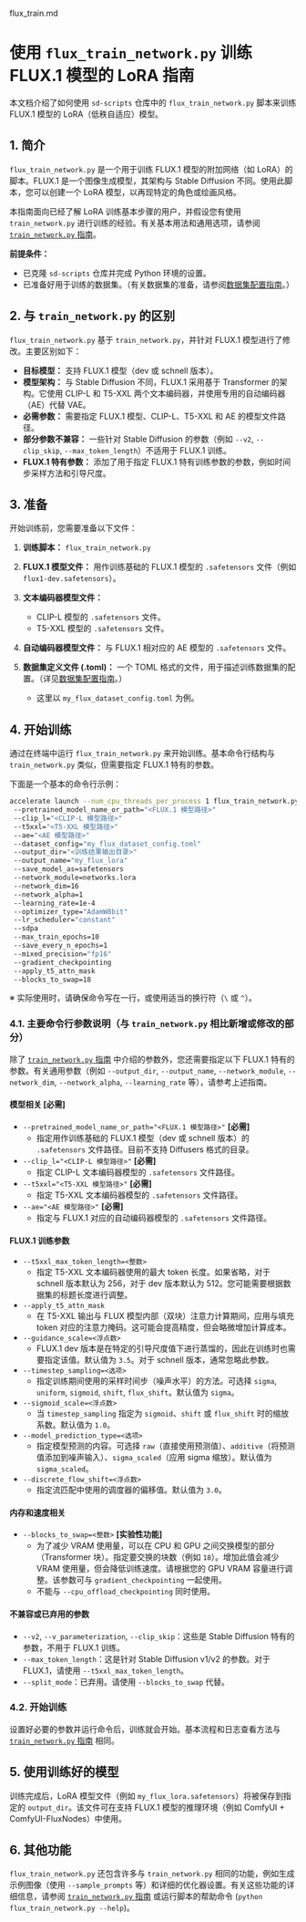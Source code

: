 flux_train.md 
# 使用 `flux_train_network.py` 训练 FLUX.1 模型的 LoRA 指南

本文档介绍了如何使用 `sd-scripts` 仓库中的 `flux_train_network.py` 脚本来训练 FLUX.1 模型的 LoRA（低秩自适应）模型。

## 1. 简介

`flux_train_network.py` 是一个用于训练 FLUX.1 模型的附加网络（如 LoRA）的脚本。FLUX.1 是一个图像生成模型，其架构与 Stable Diffusion 不同。使用此脚本，您可以创建一个 LoRA 模型，以再现特定的角色或绘画风格。

本指南面向已经了解 LoRA 训练基本步骤的用户，并假设您有使用 `train_network.py` 进行训练的经验。有关基本用法和通用选项，请参阅 [`train_network.py` 指南](./train_network.md)。

**前提条件：**

*   已克隆 `sd-scripts` 仓库并完成 Python 环境的设置。
*   已准备好用于训练的数据集。（有关数据集的准备，请参阅[数据集配置指南](./config.md)。）

## 2. 与 `train_network.py` 的区别

`flux_train_network.py` 基于 `train_network.py`，并针对 FLUX.1 模型进行了修改。主要区别如下：

*   **目标模型：** 支持 FLUX.1 模型（dev 或 schnell 版本）。
*   **模型架构：** 与 Stable Diffusion 不同，FLUX.1 采用基于 Transformer 的架构。它使用 CLIP-L 和 T5-XXL 两个文本编码器，并使用专用的自动编码器（AE）代替 VAE。
*   **必需参数：** 需要指定 FLUX.1 模型、CLIP-L、T5-XXL 和 AE 的模型文件路径。
*   **部分参数不兼容：** 一些针对 Stable Diffusion 的参数（例如 `--v2`, `--clip_skip`, `--max_token_length`）不适用于 FLUX.1 训练。
*   **FLUX.1 特有参数：** 添加了用于指定 FLUX.1 特有训练参数的参数，例如时间步采样方法和引导尺度。

## 3. 准备

开始训练前，您需要准备以下文件：

1.  **训练脚本：** `flux_train_network.py`
2.  **FLUX.1 模型文件：** 用作训练基础的 FLUX.1 模型的 `.safetensors` 文件（例如 `flux1-dev.safetensors`）。
3.  **文本编码器模型文件：**
    *   CLIP-L 模型的 `.safetensors` 文件。
    *   T5-XXL 模型的 `.safetensors` 文件。
4.  **自动编码器模型文件：** 与 FLUX.1 相对应的 AE 模型的 `.safetensors` 文件。
5.  **数据集定义文件 (.toml)：** 一个 TOML 格式的文件，用于描述训练数据集的配置。（详见[数据集配置指南](./config.md)。）

    *   这里以 `my_flux_dataset_config.toml` 为例。

## 4. 开始训练

通过在终端中运行 `flux_train_network.py` 来开始训练。基本命令行结构与 `train_network.py` 类似，但需要指定 FLUX.1 特有的参数。

下面是一个基本的命令行示例：

```bash
accelerate launch --num_cpu_threads_per_process 1 flux_train_network.py 
 --pretrained_model_name_or_path="<FLUX.1 模型路径>" 
 --clip_l="<CLIP-L 模型路径>" 
 --t5xxl="<T5-XXL 模型路径>" 
 --ae="<AE 模型路径>" 
 --dataset_config="my_flux_dataset_config.toml" 
 --output_dir="<训练结果输出目录>" 
 --output_name="my_flux_lora" 
 --save_model_as=safetensors 
 --network_module=networks.lora 
 --network_dim=16 
 --network_alpha=1 
 --learning_rate=1e-4 
 --optimizer_type="AdamW8bit" 
 --lr_scheduler="constant" 
 --sdpa  
 --max_train_epochs=10 
 --save_every_n_epochs=1 
 --mixed_precision="fp16" 
 --gradient_checkpointing 
 --apply_t5_attn_mask 
 --blocks_to_swap=18
```

※ 实际使用时，请确保命令写在一行，或使用适当的换行符（`\` 或 `^`）。

### 4.1. 主要命令行参数说明（与 `train_network.py` 相比新增或修改的部分）

除了 [`train_network.py` 指南](./train_network.md) 中介绍的参数外，您还需要指定以下 FLUX.1 特有的参数。有关通用参数（例如 `--output_dir`, `--output_name`, `--network_module`, `--network_dim`, `--network_alpha`, `--learning_rate` 等），请参考上述指南。

#### 模型相关 [必需]

*   `--pretrained_model_name_or_path="<FLUX.1 模型路径>"` **[必需]**
    *   指定用作训练基础的 FLUX.1 模型（dev 或 schnell 版本）的 `.safetensors` 文件路径。目前不支持 Diffusers 格式的目录。
*   `--clip_l="<CLIP-L 模型路径>"` **[必需]**
    *   指定 CLIP-L 文本编码器模型的 `.safetensors` 文件路径。
*   `--t5xxl="<T5-XXL 模型路径>"` **[必需]**
    *   指定 T5-XXL 文本编码器模型的 `.safetensors` 文件路径。
*   `--ae="<AE 模型路径>"` **[必需]**
    *   指定与 FLUX.1 对应的自动编码器模型的 `.safetensors` 文件路径。

#### FLUX.1 训练参数

*   `--t5xxl_max_token_length=<整数>`
    *   指定 T5-XXL 文本编码器使用的最大 token 长度。如果省略，对于 schnell 版本默认为 256，对于 dev 版本默认为 512。您可能需要根据数据集的标题长度进行调整。
*   `--apply_t5_attn_mask`
    *   在 T5-XXL 输出与 FLUX 模型内部（双块）注意力计算期间，应用与填充 token 对应的注意力掩码。这可能会提高精度，但会略微增加计算成本。
*   `--guidance_scale=<浮点数>`
    *   FLUX.1 dev 版本是在特定的引导尺度值下进行蒸馏的，因此在训练时也需要指定该值。默认值为 `3.5`。对于 schnell 版本，通常忽略此参数。
*   `--timestep_sampling=<选项>`
    *   指定训练期间使用的采样时间步（噪声水平）的方法。可选择 `sigma`, `uniform`, `sigmoid`, `shift`, `flux_shift`。默认值为 `sigma`。
*   `--sigmoid_scale=<浮点数>`
    *   当 `timestep_sampling` 指定为 `sigmoid`、`shift` 或 `flux_shift` 时的缩放系数。默认值为 `1.0`。
*   `--model_prediction_type=<选项>`
    *   指定模型预测的内容。可选择 `raw`（直接使用预测值）、`additive`（将预测值添加到噪声输入）、`sigma_scaled`（应用 sigma 缩放）。默认值为 `sigma_scaled`。
*   `--discrete_flow_shift=<浮点数>`
    *   指定流匹配中使用的调度器的偏移值。默认值为 `3.0`。

#### 内存和速度相关

*   `--blocks_to_swap=<整数>` **[实验性功能]**
    *   为了减少 VRAM 使用量，可以在 CPU 和 GPU 之间交换模型的部分（Transformer 块）。指定要交换的块数（例如 `18`）。增加此值会减少 VRAM 使用量，但会降低训练速度。请根据您的 GPU VRAM 容量进行调整。该参数可与 `gradient_checkpointing` 一起使用。
    *   不能与 `--cpu_offload_checkpointing` 同时使用。

#### 不兼容或已弃用的参数

*   `--v2`, `--v_parameterization`, `--clip_skip`：这些是 Stable Diffusion 特有的参数，不用于 FLUX.1 训练。
*   `--max_token_length`：这是针对 Stable Diffusion v1/v2 的参数。对于 FLUX.1，请使用 `--t5xxl_max_token_length`。
*   `--split_mode`：已弃用。请使用 `--blocks_to_swap` 代替。

### 4.2. 开始训练

设置好必要的参数并运行命令后，训练就会开始。基本流程和日志查看方法与 [`train_network.py` 指南](train_network.md) 相同。

## 5. 使用训练好的模型

训练完成后，LoRA 模型文件（例如 `my_flux_lora.safetensors`）将被保存到指定的 `output_dir`。该文件可在支持 FLUX.1 模型的推理环境（例如 ComfyUI + ComfyUI-FluxNodes）中使用。

## 6. 其他功能

`flux_train_network.py` 还包含许多与 `train_network.py` 相同的功能，例如生成示例图像（使用 `--sample_prompts` 等）和详细的优化器设置。有关这些功能的详细信息，请参阅 [`train_network.py` 指南](./train_network.md) 或运行脚本的帮助命令 (`python flux_train_network.py --help`)。